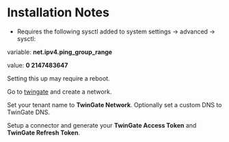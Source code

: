 # Installation Notes

- Requires the following sysctl added to system settings -> advanced -> sysctl:

variable: **net.ipv4.ping_group_range**

value: **0 2147483647**

Setting this up may require a reboot.

Go to [twingate](https://www.twingate.com/) and create a network.

Set your tenant name to **TwinGate Network**.
Optionally set a custom DNS to TwinGate DNS.

Setup a connector and generate your **TwinGate Access Token** and **TwinGate Refresh Token**.
